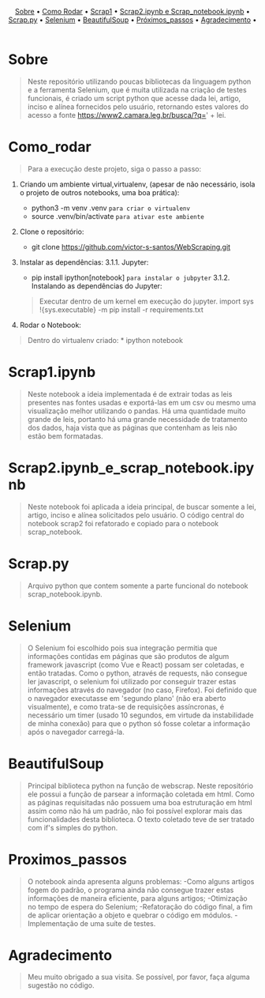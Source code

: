 <table>
   <tr>
      <p align="center">
        <a href="#sobre">Sobre</a> •
        <a href="#como_rodar">Como Rodar</a> •
        <a href="#scrap1.ipynb">Scrap1</a> •
        <a href="#scrap2.ipynb_e_scrap_notebook.ipynb">Scrap2.ipynb e Scrap_notebook.ipynb</a> •
        <a href="#scrap.py">Scrap.py</a> •
        <a href="#selenium">Selenium</a> •
        <a href="#beautifulSoup">BeautifulSoup</a> •
        <a href="#proximos_passos">Próximos_passos</a> • 
        <a href="#agradecimento">Agradecimento</a> •           
      </p>
   </tr>
</table>

# Sobre
> Neste repositório utilizando poucas bibliotecas da linguagem python e a ferramenta Selenium, que é muita utilizada na criação de testes funcionais, é criado um script python que acesse dada lei, artigo, inciso e alínea fornecidos pelo usuário, retornando estes valores do acesso a fonte https://www2.camara.leg.br/busca/?q=' + lei.

# Como_rodar
> Para a execução deste projeto, siga o passo a passo:
1. Criando um ambiente virtual,virtualenv, (apesar de não necessário, isola o projeto de outros notebooks, uma boa prática):
    * python3 -m venv .venv `para criar o virtualenv`
    * source .venv/bin/activate `para ativar este ambiente`

2. Clone o repositório:
    * git clone https://github.com/victor-s-santos/WebScraping.git

3. Instalar as dependências:
    3.1.1. Jupyter:
    * pip install ipython[notebook] `para instalar o jubpyter`
    3.1.2. Instalando as dependências do Jupyter:
    > Executar dentro de um kernel em execução do jupyter.
    import sys
    !{sys.executable} -m pip install -r requirements.txt

4. Rodar o Notebook:
> Dentro do virtualenv criado:
    * ipython notebook

# Scrap1.ipynb
> Neste notebook a ideia implementada é de extrair todas as leis presentes nas fontes usadas e exportá-las em um csv ou mesmo uma visualização melhor utilizando o pandas. Há uma quantidade muito grande de leis, portanto há uma grande necessidade de tratamento dos dados, haja vista que as páginas que contenham as leis não estão bem formatadas. 

# Scrap2.ipynb_e_scrap_notebook.ipynb
> Neste notebook foi aplicada a ideia principal, de buscar somente a lei, artigo, inciso e alínea solicitados pelo usuário. O código central do notebook scrap2 foi refatorado e copiado para o notebook scrap_notebook.

# Scrap.py
> Arquivo python que contem somente a parte funcional do notebook scrap_notebook.ipynb.

# Selenium
> O Selenium foi escolhido pois sua integração permitia que informações contidas em páginas que são produtos de algum framework javascript (como Vue e React) possam ser coletadas, e então tratadas. Como o python, através de requests, não consegue ler javascript, o selenium foi utilizado por conseguir trazer estas informações através do navegador (no caso, Firefox). Foi definido que o navegador executasse em 'segundo plano' (não era aberto visualmente), e como trata-se de requisições assíncronas, é necessário um timer (usado 10 segundos, em virtude da instabilidade de minha conexão) para que o python só fosse coletar a informação após o navegador carregá-la. 


# BeautifulSoup
>Principal biblioteca python na função de webscrap. Neste repositório ele possui a função de parsear a informação coletada em html. Como as páginas requisitadas não possuem uma boa estruturação em html assim como não há um padrão, não foi possível explorar mais das funcionalidades desta biblioteca. O texto coletado teve de ser tratado com if's simples do python.

# Proximos_passos
>O notebook ainda apresenta alguns problemas:
    -Como alguns artigos fogem do padrão, o programa ainda não consegue trazer estas informações de maneira eficiente, para alguns artigos; 
    -Otimização no tempo de espera do Selenium;
    -Refatoração do código final, a fim de aplicar orientação a objeto e quebrar o código em módulos.
    -Implementação de uma suíte de testes.

# Agradecimento
>Meu muito obrigado a sua visita. Se possível, por favor, faça alguma sugestão no código.